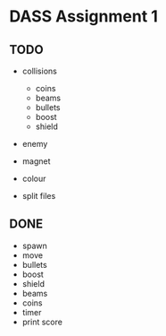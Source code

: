# DASS Assignment 1
## TODO
- collisions
	- coins
	- beams
	- bullets
	- boost
	- shield
- enemy
- magnet
- colour

- split files

## DONE
- spawn
- move
- bullets
- boost
- shield
- beams
- coins
- timer 
- print score